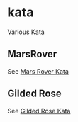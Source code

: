 # kata
Various Kata

## MarsRover
See [Mars Rover Kata](marsrover/README.md)

## Gilded Rose
See [Gilded Rose Kata](gildedrose/README.md)